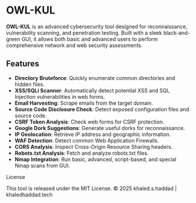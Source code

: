 # OWL-KUL

**OWL-KUL** is an advanced cybersecurity tool designed for reconnaissance, vulnerability scanning, and penetration testing. Built with a sleek black-and-green GUI, it allows both basic and advanced users to perform comprehensive network and web security assessments.

## Features

- **Directory Bruteforce**: Quickly enumerate common directories and hidden files.
- **XSS/SQLi Scanner**: Automatically detect potential XSS and SQL Injection vulnerabilities in web forms.
- **Email Harvesting**: Scrape emails from the target domain.
- **Source Code Disclosure Check**: Detect exposed configuration files and source code.
- **CSRF Token Analysis**: Check web forms for CSRF protection.
- **Google Dork Suggestions**: Generate useful dorks for reconnaissance.
- **IP Geolocation**: Retrieve IP address and geographic information.
- **WAF Detection**: Detect common Web Application Firewalls.
- **CORS Analysis**: Inspect Cross-Origin Resource Sharing headers.
- **Robots.txt Analysis**: Fetch and analyze robots.txt files.
- **Nmap Integration**: Run basic, advanced, script-based, and special Nmap scans from GUI.

License

This tool is released under the MIT License.
© 2025 khaled.s.haddad | khaledhaddad.tech

